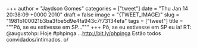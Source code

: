 
+++
author = "Jaydson Gomes"
categories = ["tweet"]
date = "Thu Jan 14 20:38:09 +0000 2010"
draft = false
image = "{TWEET_IMAGE}"
slug = "1981b100021b3ba3fbe5d9e4fa943c7f73134efa"
tags = ["tweet"]
title = """Pô, se eu estivesse em SP..."""
+++
Pô, se eu estivesse em SP eu ia! RT: @augustohp: Hoje #phpinga ...http://bit.ly/phpinga Estão todos convidados/intimados. o/
